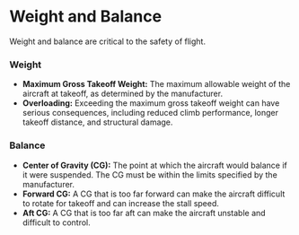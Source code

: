 
# Weight and Balance

Weight and balance are critical to the safety of flight.

### Weight

*   **Maximum Gross Takeoff Weight:** The maximum allowable weight of the aircraft at takeoff, as determined by the manufacturer.
*   **Overloading:** Exceeding the maximum gross takeoff weight can have serious consequences, including reduced climb performance, longer takeoff distance, and structural damage.

### Balance

*   **Center of Gravity (CG):** The point at which the aircraft would balance if it were suspended. The CG must be within the limits specified by the manufacturer.
*   **Forward CG:** A CG that is too far forward can make the aircraft difficult to rotate for takeoff and can increase the stall speed.
*   **Aft CG:** A CG that is too far aft can make the aircraft unstable and difficult to control.

